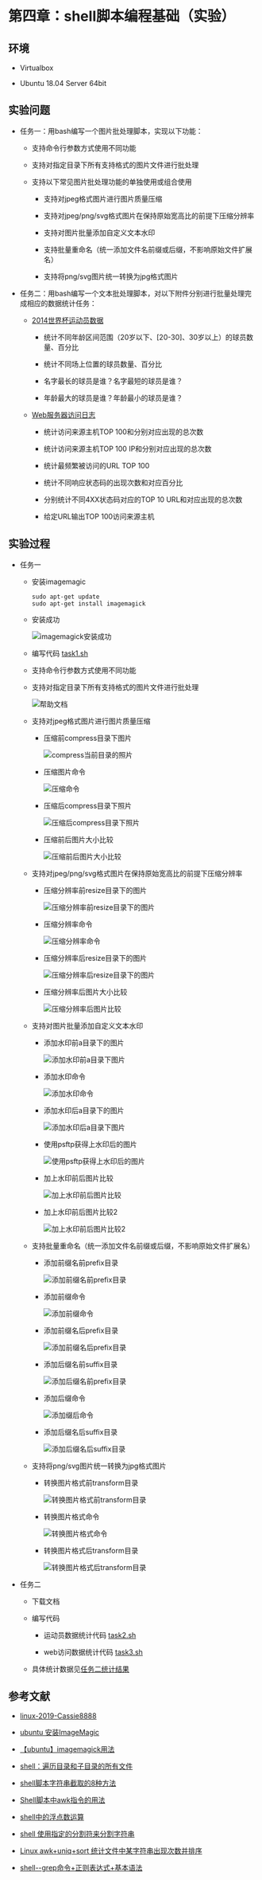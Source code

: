 # 第四章：shell脚本编程基础（实验）

## 环境

* Virtualbox

* Ubuntu 18.04 Server 64bit

## 实验问题

* 任务一：用bash编写一个图片批处理脚本，实现以下功能：

  * 支持命令行参数方式使用不同功能
  
  * 支持对指定目录下所有支持格式的图片文件进行批处理 

  * 支持以下常见图片批处理功能的单独使用或组合使用

    * 支持对jpeg格式图片进行图片质量压缩
    
    * 支持对jpeg/png/svg格式图片在保持原始宽高比的前提下压缩分辨率

    * 支持对图片批量添加自定义文本水印

    * 支持批量重命名（统一添加文件名前缀或后缀，不影响原始文件扩展名）

    * 支持将png/svg图片统一转换为jpg格式图片


* 任务二：用bash编写一个文本批处理脚本，对以下附件分别进行批量处理完成相应的数据统计任务： 

  * [2014世界杯运动员数据](https://c4pr1c3.github.io/LinuxSysAdmin/exp/chap0x04/worldcupplayerinfo.tsv)
 
    * 统计不同年龄区间范围（20岁以下、[20-30]、30岁以上）的球员数量、百分比
    
    * 统计不同场上位置的球员数量、百分比

    * 名字最长的球员是谁？名字最短的球员是谁？

    * 年龄最大的球员是谁？年龄最小的球员是谁？

  * [Web服务器访问日志](https://c4pr1c3.github.io/LinuxSysAdmin/exp/chap0x04/web_log.tsv.7z)
    
    * 统计访问来源主机TOP 100和分别对应出现的总次数
    
    * 统计访问来源主机TOP 100 IP和分别对应出现的总次数 
  
    * 统计最频繁被访问的URL TOP 100
    
    * 统计不同响应状态码的出现次数和对应百分比
    
    * 分别统计不同4XX状态码对应的TOP 10 URL和对应出现的总次数
    
    * 给定URL输出TOP 100访问来源主机
  

## 实验过程

* 任务一
  
  * 安装imagemagic
  
    ```
    sudo apt-get update
    sudo apt-get install imagemagick
    ```

  * 安装成功

    ![imagemagick安装成功](task1image/imagemagick安装成功.PNG)

  * 编写代码 [task1.sh](https://github.com/CUCCS/linux-2020-NewDividedc/blob/chap0x04/chap0x04/code/task1.sh)
  
  * 支持命令行参数方式使用不同功能
  
  * 支持对指定目录下所有支持格式的图片文件进行批处理
  
    ![帮助文档](../task1image/帮助文档.png)

  * 支持对jpeg格式图片进行图片质量压缩
    
    * 压缩前compress目录下图片
    
      ![compress当前目录的照片](/task1image/compress当前目录的照片.PNG)

    * 压缩图片命令
      
      ![压缩命令](/task1image/使用压缩命令.PNG)

    * 压缩后compress目录下照片
      
      ![压缩后compress目录下照片](/task1image/压缩后compress目录下的照片.PNG)

    * 压缩前后图片大小比较
     
      ![压缩前后图片大小比较](/task1image/压缩后文件大小比较.PNG)
  
  * 支持对jpeg/png/svg格式图片在保持原始宽高比的前提下压缩分辨率
    
    * 压缩分辨率前resize目录下的图片
   
      ![压缩分辨率前resize目录下的图片](/task1image/压缩分辨率前resize目录下文件.PNG)

    * 压缩分辨率命令

      ![压缩分辨率命令](/task1image/压缩分辨率命令.PNG) 

    * 压缩分辨率后resize目录下的图片
      
      ![压缩分辨率后resize目录下的图片](/task1image/压缩分辨率后resize目录下文件.PNG)

    * 压缩分辨率后图片大小比较
  
      ![压缩分辨率后图片比较](/task1image/压缩分辨率后图片比较.PNG)

  * 支持对图片批量添加自定义文本水印

    * 添加水印前a目录下的图片
   
      ![添加水印前a目录下图片](/task1image/添加水印前a目录下图片.PNG)

    * 添加水印命令

      ![添加水印命令](/task1image/添加水印命令.PNG) 

    * 添加水印后a目录下的图片
      
      ![添加水印后a目录下图片](/task1image/添加水印后a目录下图片.PNG)

    * 使用psftp获得上水印后的图片
  
      ![使用psftp获得上水印后的图片](/task1image/使用psftp获得上水印后的图片.PNG)

    * 加上水印前后图片比较
      
      ![加上水印前后图片比较](/task1image/加上水印前后图片比较.PNG)

    * 加上水印前后图片比较2
      
      ![加上水印前后图片比较2](/task1image/加上水印前后图片比较2.PNG)
  
  * 支持批量重命名（统一添加文件名前缀或后缀，不影响原始文件扩展名）
    
    * 添加前缀名前prefix目录
   
      ![添加前缀名前prefix目录](/task1image/添加前缀前prefix目录.PNG)

    * 添加前缀命令

      ![添加前缀命令](/task1image/添加前缀命令.PNG) 

    * 添加前缀名后prefix目录
      
      ![添加前缀名后prefix目录](/task1image/添加前缀名后prefix目录.PNG)

    * 添加后缀名前suffix目录
   
      ![添加后缀名前prefix目录](/task1image/添加后缀名前suffix目录.PNG)

    * 添加后缀命令

      ![添加缀后命令](/task1image/添加后缀名命令.PNG) 

    * 添加后缀名后suffix目录
      
      ![添加后缀名后suffix目录](/task1image/添加后缀名后suffix目录.PNG)

  * 支持将png/svg图片统一转换为jpg格式图片
    
    * 转换图片格式前transform目录
   
      ![转换图片格式前transform目录](/task1image/转换图片格式前transform目录.PNG)

    * 转换图片格式命令

      ![转换图片格式命令](/task1image/转换图片格式命令.PNG) 

    * 转换图片格式后transform目录
      
      ![转换图片格式后transform目录](/task1image/转换图片格式后transform目录.PNG)

* 任务二
  
  * 下载文档
  
  * 编写代码 
    
    * 运动员数据统计代码 [task2.sh](https://github.com/CUCCS/linux-2020-NewDividedc/blob/chap0x04/chap0x04/code/task2.sh)
    
    * web访问数据统计代码 [task3.sh](https://github.com/CUCCS/linux-2020-NewDividedc/blob/chap0x04/chap0x04/code/task3.sh)

  * 具体统计数据见[任务二统计结果](https://github.com/CUCCS/linux-2020-NewDividedc/tree/chap0x04/chap0x04/任务二统计结果.md)

## 参考文献
* [linux-2019-Cassie8888](https://github.com/CUCCS/linux-2019-Cassie8888/tree/linux_04/linux04)

* [ubuntu 安装ImageMagic](https://blog.csdn.net/jacke121/article/details/76126245)

* [【ubuntu】imagemagick用法](https://www.cnblogs.com/xweiwei/archive/2011/02/21/1959467.html)

* [shell：遍历目录和子目录的所有文件](https://blog.csdn.net/seek_0380/article/details/78669354)

* [shell脚本字符串截取的8种方法](https://www.cnblogs.com/hurryup/articles/10241601.html)

* [Shell脚本中awk指令的用法](https://www.jb51.net/article/157432.htm)

* [shell中的浮点数运算](https://www.cnblogs.com/qqcwannagraduate/p/5291956.html)

* [shell 使用指定的分割符来分割字符串](https://blog.csdn.net/lw305080/article/details/78594011)

* [Linux awk+uniq+sort 统计文件中某字符串出现次数并排序](https://www.cnblogs.com/wangbaihan/p/9262296.html)

* [shell--grep命令+正则表达式+基本语法](https://www.cnblogs.com/metianzing/p/6938473.html) 